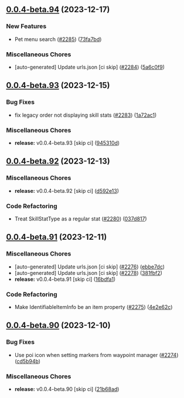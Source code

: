 ## [0.0.4-beta.94](https://github.com/Wynntils/Artemis/compare/v0.0.4-beta.93...v0.0.4-beta.94) (2023-12-17)


### New Features

* Pet menu search ([#2285](https://github.com/Wynntils/Artemis/issues/2285)) ([73fa7bd](https://github.com/Wynntils/Artemis/commit/73fa7bd607be22fcbf5450126966800fcc15cbc8))


### Miscellaneous Chores

* [auto-generated] Update urls.json [ci skip] ([#2284](https://github.com/Wynntils/Artemis/issues/2284)) ([5a6c0f9](https://github.com/Wynntils/Artemis/commit/5a6c0f961f332c62726d3d4e05b4eac0b8252c00))

## [0.0.4-beta.93](https://github.com/Wynntils/Artemis/compare/v0.0.4-beta.92...v0.0.4-beta.93) (2023-12-15)


### Bug Fixes

* fix legacy order not displaying skill stats ([#2283](https://github.com/Wynntils/Artemis/issues/2283)) ([1a72ac1](https://github.com/Wynntils/Artemis/commit/1a72ac16a455fbc171724cfcee5dd3ea5fbd9bb7))


### Miscellaneous Chores

* **release:** v0.0.4-beta.93 [skip ci] ([945310d](https://github.com/Wynntils/Artemis/commit/945310d7391dd17ab53c3f3b5569010c569197e7))

## [0.0.4-beta.92](https://github.com/Wynntils/Artemis/compare/v0.0.4-beta.91...v0.0.4-beta.92) (2023-12-13)


### Miscellaneous Chores

* **release:** v0.0.4-beta.92 [skip ci] ([d592e13](https://github.com/Wynntils/Artemis/commit/d592e1346f82f8edf1f25f9b86ad23f023b1beaf))


### Code Refactoring

* Treat SkillStatType as a regular stat ([#2280](https://github.com/Wynntils/Artemis/issues/2280)) ([037d817](https://github.com/Wynntils/Artemis/commit/037d8174633d6dab81abc85aba2b5802a6fcf0d0))

## [0.0.4-beta.91](https://github.com/Wynntils/Artemis/compare/v0.0.4-beta.90...v0.0.4-beta.91) (2023-12-11)


### Miscellaneous Chores

* [auto-generated] Update urls.json [ci skip] ([#2276](https://github.com/Wynntils/Artemis/issues/2276)) ([ebbe7dc](https://github.com/Wynntils/Artemis/commit/ebbe7dce594ab238e8fab8d7034de0e4f112542c))
* [auto-generated] Update urls.json [ci skip] ([#2278](https://github.com/Wynntils/Artemis/issues/2278)) ([381fbf2](https://github.com/Wynntils/Artemis/commit/381fbf2b7ecb42c202d5b4b0112b60df5b77a9c3))
* **release:** v0.0.4-beta.91 [skip ci] ([16bdfa1](https://github.com/Wynntils/Artemis/commit/16bdfa16f2aefb40a35f5672868d7c05e1048e12))


### Code Refactoring

* Make IdentifiableItemInfo be an item property ([#2275](https://github.com/Wynntils/Artemis/issues/2275)) ([4e2e62c](https://github.com/Wynntils/Artemis/commit/4e2e62ca4f2e4d686c414105acbdf926fdad66e5))

## [0.0.4-beta.90](https://github.com/Wynntils/Artemis/compare/v0.0.4-beta.89...v0.0.4-beta.90) (2023-12-10)


### Bug Fixes

* Use poi icon when setting markers from waypoint manager ([#2274](https://github.com/Wynntils/Artemis/issues/2274)) ([cd5b94b](https://github.com/Wynntils/Artemis/commit/cd5b94bc63befe3f17b7e3cbb781d2b7b281d2ee))


### Miscellaneous Chores

* **release:** v0.0.4-beta.90 [skip ci] ([21b68ad](https://github.com/Wynntils/Artemis/commit/21b68adeddd77a7cf20e23e731c088407fcd9890))

